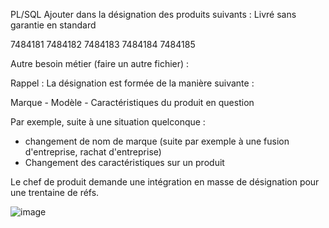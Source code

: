 PL/SQL
Ajouter dans la désignation des produits suivants : Livré sans garantie en standard

7484181
7484182
7484183
7484184
7484185

Autre besoin métier (faire un autre fichier) : 

Rappel : La désignation est formée de la manière suivante : 

Marque - Modèle - Caractéristiques du produit en question


Par exemple, suite à une situation quelconque :
- changement de nom de marque (suite par exemple à une fusion d'entreprise, rachat d'entreprise)
- Changement des caractéristiques sur un produit

Le  chef de produit demande une intégration en masse de désignation pour une trentaine de réfs.

![image](https://github.com/user-attachments/assets/8c3942d7-b80c-4ecc-982f-da5393ffa4f4)
